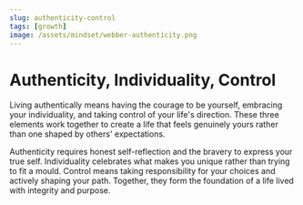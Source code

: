 ```yaml
---
slug: authenticity-control
tags: [growth]
image: /assets/mindset/webber-authenticity.png
---
```


# Authenticity, Individuality, Control

<!-- truncate -->

Living authentically means having the courage to be yourself, embracing your individuality, and
taking control of your life's direction. These three elements work together to create a life that
feels genuinely yours rather than one shaped by others' expectations.

Authenticity requires honest self-reflection and the bravery to express your true self.
Individuality celebrates what makes you unique rather than trying to fit a mould. Control means
taking responsibility for your choices and actively shaping your path. Together, they form the
foundation of a life lived with integrity and purpose.
